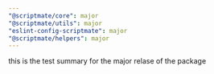 ```yaml
---
"@scriptmate/core": major
"@scriptmate/utils": major
"eslint-config-scriptmate": major
"@scriptmate/helpers": major
---
```


this is the test summary for the major relase of the package
